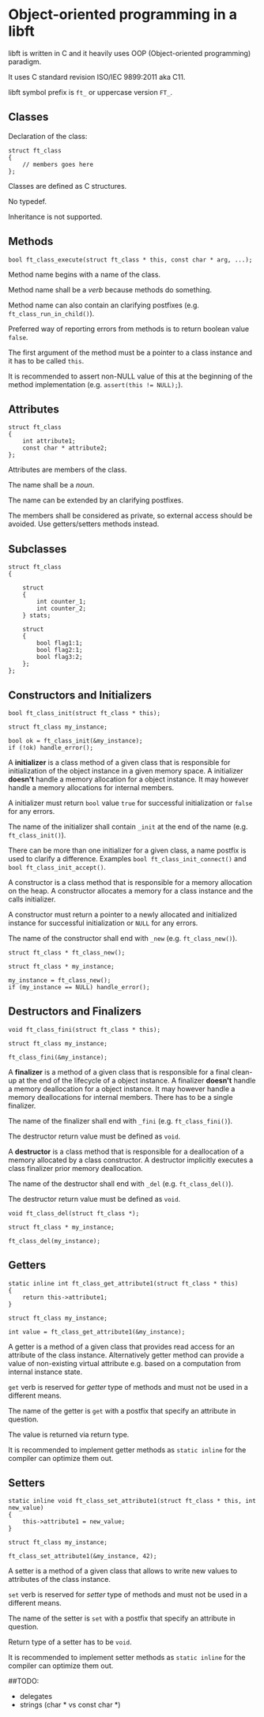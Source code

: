 # Object-oriented programming in a libft

libft is written in C and it heavily uses OOP (Object-oriented programming) paradigm.

It uses C standard revision ISO/IEC 9899:2011 aka C11.

libft symbol prefix is `ft_` or uppercase version `FT_`.


## Classes

Declaration of the class:

```
struct ft_class
{
	// members goes here
};
```

Classes are defined as C structures.

No typedef.

Inheritance is not supported.


## Methods

```
bool ft_class_execute(struct ft_class * this, const char * arg, ...);
```

Method name begins with a name of the class.

Method name shall be a _verb_ because methods do something.

Method name can also contain an clarifying postfixes (e.g. `ft_class_run_in_child()`).

Preferred way of reporting errors from methods is to return boolean value `false`.

The first argument of the method must be a pointer to a class instance and it has to be called `this`.

It is recommended to assert non-NULL value of this at the beginning of the method implementation (e.g. `assert(this != NULL);`).

## Attributes

```
struct ft_class
{
	int attribute1;
	const char * attribute2;
};
```

Attributes are members of the class.

The name shall be a _noun_.

The name can be extended by an clarifying postfixes.

The members shall be considered as private, so external access should be avoided. Use getters/setters methods instead.


## Subclasses

```
struct ft_class
{

	struct
	{
		int counter_1;
		int counter_2;
	} stats;
	
	struct
	{
		bool flag1:1;
		bool flag2:1;
		bool flag3:2;
	};
};
```


## Constructors and Initializers

```
bool ft_class_init(struct ft_class * this);

struct ft_class my_instance;

bool ok = ft_class_init(&my_instance);
if (!ok) handle_error();
```

A **initializer** is a class method of a given class that is responsible for initialization of the object instance in a given memory space.
A initializer **doesn't** handle a memory allocation for a object instance.
It may however handle a memory allocations for internal members.

A initializer must return `bool` value `true` for successful initialization or `false` for any errors.

The name of the initializer shall contain `_init` at the end of the name (e.g. `ft_class_init()`).

There can be more than one initializer for a given class, a name postfix is used to clarify a difference.
Examples `bool ft_class_init_connect()` and `bool ft_class_init_accept()`.


A constructor is a class method that is responsible for a memory allocation on the heap.
A constructor allocates a memory for a class instance and the calls initializer.

A constructor must return a pointer to a newly allocated and initialized instance for successful initialization or `NULL` for any errors.

The name of the constructor shall end with `_new` (e.g. `ft_class_new()`).

```
struct ft_class * ft_class_new();

struct ft_class * my_instance;

my_instance = ft_class_new();
if (my_instance == NULL) handle_error();
```


## Destructors and Finalizers

```
void ft_class_fini(struct ft_class * this);

struct ft_class my_instance;

ft_class_fini(&my_instance);
```

A **finalizer** is a method of a given class that is responsible for a final clean-up at the end of the lifecycle of a object instance.
A finalizer **doesn't** handle a memory deallocation for a object instance. It may however handle a memory deallocations for internal members.
There has to be a single finalizer.

The name of the finalizer shall end with `_fini` (e.g. `ft_class_fini()`).

The destructor return value must be defined as `void`.


A **destructor** is a class method that is responsible for a deallocation of a memory allocated by a class constructor.
A destructor implicitly executes a class finalizer prior memory deallocation.

The name of the destructor shall end with `_del` (e.g. `ft_class_del()`).

The destructor return value must be defined as `void`.


```
void ft_class_del(struct ft_class *);

struct ft_class * my_instance;

ft_class_del(my_instance);
```


## Getters

```
static inline int ft_class_get_attribute1(struct ft_class * this)
{
	return this->attribute1;
}

struct ft_class my_instance;

int value = ft_class_get_attribute1(&my_instance);

```

A getter is a method of a given class that provides read access for an attribute of the class instance. Alternatively getter method can provide a value of non-existing virtual attribute e.g. based on a computation from internal instance state.

`get` verb is reserved for _getter_ type of methods and must not be used in a different means.

The name of the getter is `get` with a postfix that specify an attribute in question.

The value is returned via return type.

It is recommended to implement getter methods as `static inline` for the compiler can optimize them out.


## Setters

```
static inline void ft_class_set_attribute1(struct ft_class * this, int new_value)
{
	this->attribute1 = new_value;
}

struct ft_class my_instance;

ft_class_set_attribute1(&my_instance, 42);

```

A setter is a method of a given class that allows to write new values to attributes of the class instance.

`set` verb is reserved for _setter_ type of methods and must not be used in a different means.

The name of the setter is `set` with a postfix that specify an attribute in question.

Return type of a setter has to be `void`.

It is recommended to implement setter methods as `static inline` for the compiler can optimize them out.


##TODO:

- delegates
- strings (char * vs const char *)
